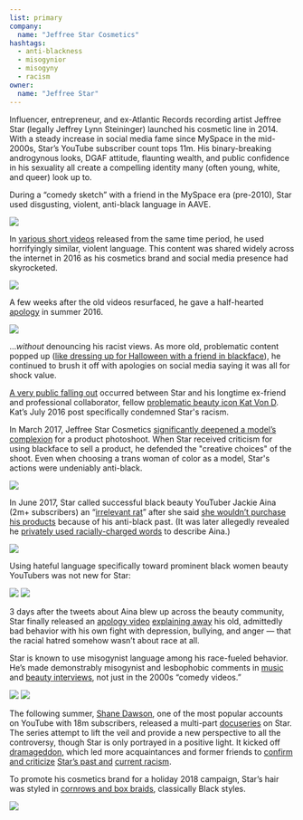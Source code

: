 ```yaml
---
list: primary
company:
  name: "Jeffree Star Cosmetics"
hashtags:
  - anti-blackness
  - misogynior
  - misogyny
  - racism
owner:
  name: "Jeffree Star"
---
```


Influencer, entrepreneur, and ex-Atlantic Records recording artist Jeffree Star (legally Jeffrey Lynn Steininger) launched his cosmetic line in 2014. With a steady increase in social media fame since MySpace in the mid-2000s, Star’s YouTube subscriber count tops 11m. His binary-breaking androgynous looks, DGAF attitude, flaunting wealth, and public confidence in his sexuality all create a compelling identity many (often young, white, and queer) look up to.

During a “comedy sketch” with a friend in the MySpace era (pre-2010), Star used disgusting, violent, anti-black language in AAVE.

![](/jeffree-skit-quotes.png)

In [various short videos](https://www.youtube.com/watch?v=9ysbhsNLgEs) released from the same time period, he used horrifyingly similar, violent language. This content was shared widely across the internet in 2016 as his cosmetics brand and social media presence had skyrocketed.

![](/jeffree-content-warning.png)

A few weeks after the old videos resurfaced, he gave a half-hearted  [apology](http://www.revelist.com/beauty-news-/jeffree-star-racist-video/3778/jeffree-to-his-credit-did-apologize-for-this-video-which-he-says-was-a-huge-mistake/5) in summer 2016.

![](/jeffree-tweet-apology.png)

…*without* denouncing his racist views. As more old, problematic content popped up ([like dressing up for Halloween with a friend in blackface](http://jeffreestar.tumblr.com/post/12112029370/spice-world-happy-halloween-spice-girls-for)), he continued to brush it off with apologies on social media saying it was all for shock value.

[A very public falling out](https://www.refinery29.com/en-us/2016/07/117317/jeffree-star-kat-von-d-fight) occurred between Star and his longtime ex-friend and professional collaborator, fellow [problematic beauty icon Kat Von D](#kat-von-d). Kat’s July 2016 post specifically condemned Star's racism.

In March 2017, Jeffree Star Cosmetics [significantly deepened a model’s complexion](https://www.seventeen.com/beauty/news/a45491/jeffree-star-blackface-controvercy/) for a product photoshoot. When Star received criticism for using blackface to sell a product, he defended the "creative choices" of the shoot. Even when choosing a trans woman of color as a model, Star's actions were undeniably anti-black.

![](/jeffree-nikita-blackface.png)

In June 2017, Star called successful black beauty YouTuber Jackie Aina (2m+ subscribers) an “[irrelevant rat](https://www.revelist.com/beauty-news-/jeffree-star-jackie-aina/8146/when-the-tweet-was-brought-to-stars-attention-he-responded-with-several-tweets-suggesting-aina-used-his-name-for-views/2)” after she said [she wouldn’t purchase his products](https://www.youtube.com/watch?v=77MATdJ9ndw) because of his anti-black past. (It was later allegedly revealed he [privately used racially-charged words](https://www.revelist.com/beauty-news-/jeffree-star-jackie-aina-racism/13563/in-the-leaked-messages-star-is-allegedly-documented-asking-munoz-are-you-done-posting-that-gorilla-in-reference-to-beauty-youtuber-and-known-rival-jackie-aina-he-also-uses-the-n-word/10) to describe Aina.)

![](/jeffree-jackie-rat.png)

Using hateful language specifically toward prominent black women beauty YouTubers was not new for Star:

![](/jeffree-shayla.png)
![](/jeffree-beat.jpg)

3 days after the tweets about Aina blew up across the beauty community, Star finally released an [apology video](https://donotlink.it/vllQ) [explaining away](https://www.revelist.com/beauty-news-/jeffree-star-racism-apology/8164/star-says-the-racist-remarks-he-made-in-the-videos-were-the-result-of-depression-and-bullying--and-that-his-response-was-not-acceptable/5) his old, admittedly bad behavior with his own fight with depression, bullying, and anger &mdash; that the racial hatred somehow wasn’t about race at all.

Star is known to use misogynist language among his race-fueled behavior. He’s made demonstrably misogynist and lesbophobic comments in [music](https://www.redrivernoise.com/uncategorized/2010/05/qa-interview-jeffree-star/) and [beauty interviews](https://www.racked.com/2016/5/13/11669706/jeffree-star-kylie-jenner), not just in the 2000s “comedy videos.”

![](/jeffree-upper-hand.png)
![](/jeffree-dirty.png)

The following summer, [Shane Dawson](https://www.youtube.com/channel/UCV9_KinVpV-snHe3C3n1hvA), one of the most popular accounts on YouTube with 18m subscribers, released a multi-part [docuseries](https://www.youtube.com/watch?v=xUf2-sjGqQw) on Star. The series attempt to lift the veil and provide a new perspective to all the controversy, though Star is only portrayed in a positive light. It kicked off [dramageddon](https://stayhipp.com/news/beauty-vlogger-dramageddon-everything-online-is-permanent/), which led more acquaintances and former friends to [confirm and criticize](https://www.seventeen.com/beauty/makeup-skincare/a23549739/jackie-aina-jeffree-star-feud/) [Star’s past  and](https://www.revelist.com/beauty-news-/jeffree-star-jackie-aina-racism/13563/in-the-leaked-messages-star-is-allegedly-documented-asking-munoz-are-you-done-posting-that-gorilla-in-reference-to-beauty-youtuber-and-known-rival-jackie-aina-he-also-uses-the-n-word/10) [current racism](https://www.seventeen.com/beauty/a23781141/jeffree-star-thomas-halbert-feud/).

To promote his cosmetics brand for a holiday 2018 campaign, Star’s hair was styled in [cornrows and box braids](https://www.seventeen.com/beauty/hair/a23509827/jeffree-star-cornrows/), classically Black styles.

![](/jeffree-cornrows.jpg)
